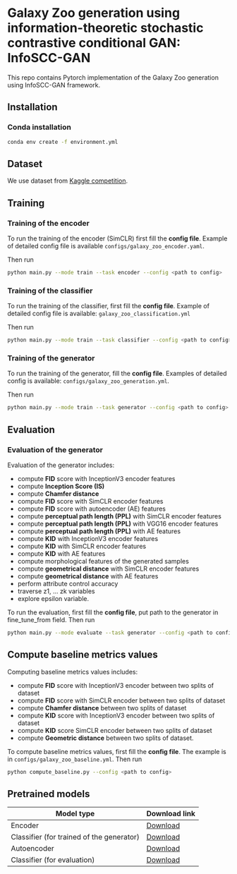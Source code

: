 # Galaxy Zoo generation using information-theoretic stochastic contrastive conditional GAN: InfoSCC-GAN

This repo contains Pytorch implementation of the Galaxy Zoo generation using InfoSCC-GAN framework.

## Installation
### Conda installation
```bash
conda env create -f environment.yml
```

## Dataset
We use dataset from [Kaggle competition](https://www.kaggle.com/c/galaxy-zoo-the-galaxy-challenge).

## Training
### Training of the encoder
To run the training of the encoder (SimCLR) first fill the **config file**. Example of detailed config file is available `configs/galaxy_zoo_encoder.yaml`.

Then run
```bash
python main.py --mode train --task encoder --config <path to config>
```

### Training of the classifier
To run the training of the classifier, first fill the **config file**. Example of detailed config file is available: `galaxy_zoo_classification.yml`

Then run
```bash
python main.py --mode train --task classifier --config <path to config>
```

### Training of the generator
To run the training of the generator, fill the **config file**. Examples of detailed config is available: `configs/galaxy_zoo_generation.yml`.

Then run
```bash
python main.py --mode train --task generator --config <path to config>
```

## Evaluation
### Evaluation of the generator

Evaluation of the generator includes: 
- compute **FID** score with InceptionV3 encoder features
- compute **Inception Score (IS)**
- compute **Chamfer distance**
- compute **FID** score with SimCLR encoder features
- compute **FID** score with autoencoder (AE) features
- compute **perceptual path length (PPL)** with SimCLR encoder features
- compute **perceptual path length (PPL)** with VGG16 encoder features
- compute **perceptual path length (PPL)** with AE features
- compute **KID** with InceptionV3 encoder features
- compute **KID** with SimCLR encoder features
- compute **KID** with AE features 
- compute morphological features of the generated samples
- compute **geometrical distance** with SimCLR encoder features
- compute **geometrical distance** with AE features  
- perform attribute control accuracy 
- traverse z1, ... zk variables
- explore epsilon variable.

To run the evaluation, first fill the **config file**, put path to the generator in fine_tune_from field. Then run

```bash
python main.py --mode evaluate --task generator --config <path to config>
```

## Compute baseline metrics values

Computing baseline metrics values includes:
- compute **FID** score with InceptionV3 encoder between two splits of dataset
- compute **FID** score with SimCLR encoder between two splits of dataset
- compute **Chamfer distance** between two splits of dataset
- compute **KID** score with InceptionV3 encoder between two splits of dataset
- compute **KID** score SimCLR encoder between two splits of dataset
- compute **Geometric distance** between two splits of dataset.

To compute baseline metrics values, first fill the **config file**. The example is in `configs/galaxy_zoo_baseline.yml`. Then run
```bash
python compute_baseline.py --config <path to config>
```

## Pretrained models
|Model type|Download link|
|----------|-------------|
|Encoder   |[Download](https://drive.google.com/file/d/1lOXiTBcbI3AnoNiFmrk_1keQVKqbAwjB/view?usp=sharing)|
|Classifier (for trained of the generator)|[Download](https://drive.google.com/file/d/1B9SMUFFldvDEgHrUQVmFTPSxuiRZ3sfk/view?usp=sharing)|
|Autoencoder|[Download](https://drive.google.com/file/d/1WTj-x3LjbIufdypnr4GQD1bzYyyPPAY4/view?usp=sharing)|
|Classifier (for evaluation)|[Download](https://drive.google.com/file/d/1Ogjajeo5KH5mhaHseNsNVMfHfI3GG7Kd/view?usp=sharing)|

